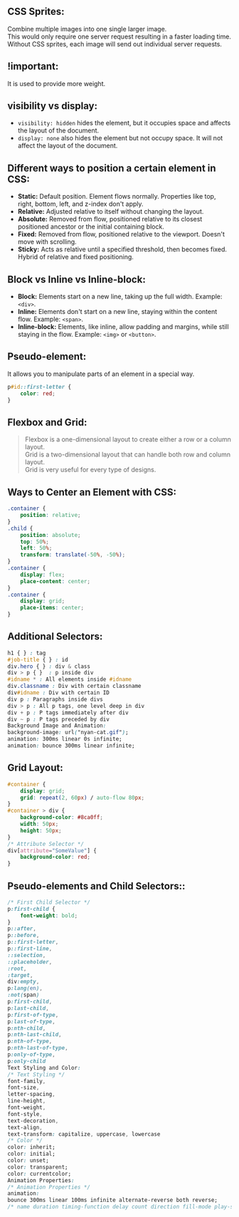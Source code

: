 <!-- css.md -->
## CSS Sprites:
Combine multiple images into one single larger image.   
This would only require one server request resulting in a faster loading time.   Without CSS sprites, each image will send out individual server requests.

## !important:
It is used to provide more weight.

## visibility vs display:
- `visibility: hidden` hides the element, but it occupies space and affects the layout of the document.
- `display: none` also hides the element but not occupy space. It will not affect the layout of the document.

## Different ways to position a certain element in CSS:
- **Static:** Default position. Element flows normally. Properties like top, right, bottom, left, and z-index don't apply.
- **Relative:** Adjusted relative to itself without changing the layout.
- **Absolute:** Removed from flow, positioned relative to its closest positioned ancestor or the initial containing block.
- **Fixed:** Removed from flow, positioned relative to the viewport. Doesn't move with scrolling.
- **Sticky:** Acts as relative until a specified threshold, then becomes fixed. Hybrid of relative and fixed positioning.

## Block vs Inline vs Inline-block:
- **Block:** Elements start on a new line, taking up the full width. Example: `<div>`.
- **Inline:** Elements don't start on a new line, staying within the content flow. Example: `<span>`.
- **Inline-block:** Elements, like inline, allow padding and margins, while still staying in the flow. Example: `<img>` or `<button>`.

## Pseudo-element:
It allows you to manipulate parts of an element in a special way.
```css
p#id::first-letter {
    color: red;
}
```
## Flexbox and Grid:
> Flexbox is a one-dimensional layout to create either a row or a column layout.     
> Grid is a two-dimensional layout that can handle both row and column layout.      
> Grid is very useful for every type of designs.    
## Ways to Center an Element with CSS:
```css
.container { 
    position: relative; 
}  
.child { 
    position: absolute; 
    top: 50%; 
    left: 50%; 
    transform: translate(-50%, -50%); 
}  
.container { 
    display: flex; 
    place-content: center; 
}  
.container { 
    display: grid; 
    place-items: center; 
}
```
## Additional Selectors:
```css
h1 { } : tag
#job-title { } : id
div.hero { } : div & class
div > p { }  : p inside div
#idname * : All elements inside #idname
div.classname : Div with certain classname
div#idname : Div with certain ID
div p : Paragraphs inside divs
div > p : All p tags, one level deep in div
div + p	: P tags immediately after div
div ~ p	: P tags preceded by div
Background Image and Animation:
background-image: url("nyan-cat.gif");  
animation: 300ms linear 0s infinite;
animation: bounce 300ms linear infinite;
```
## Grid Layout:
```css
#container {
    display: grid;
    grid: repeat(2, 60px) / auto-flow 80px;
}
#container > div {
    background-color: #8ca0ff;
    width: 50px;
    height: 50px;
}
/* Attribute Selector */
div[attribute="SomeValue"] {
    background-color: red;
}
```
## Pseudo-elements and Child Selectors::
```css
/* First Child Selector */
p:first-child {
    font-weight: bold;
}
p::after,
p::before,
p::first-letter,
p::first-line,
::selection,
::placeholder,
:root,
:target,
div:empty,
p:lang(en),
:not(span)
p:first-child,
p:last-child,
p:first-of-type,
p:last-of-type,
p:nth-child,
p:nth-last-child,
p:nth-of-type,
p:nth-last-of-type,
p:only-of-type,
p:only-child
Text Styling and Color:
/* Text Styling */
font-family,
font-size,
letter-spacing,
line-height,
font-weight,
font-style,
text-decoration,
text-align,
text-transform: capitalize, uppercase, lowercase
/* Color */
color: inherit;
color: initial;
color: unset;
color: transparent;
color: currentcolor;
Animation Properties:
/* Animation Properties */
animation:
bounce 300ms linear 100ms infinite alternate-reverse both reverse;
/* name duration timing-function delay count direction fill-mode play-state */
```